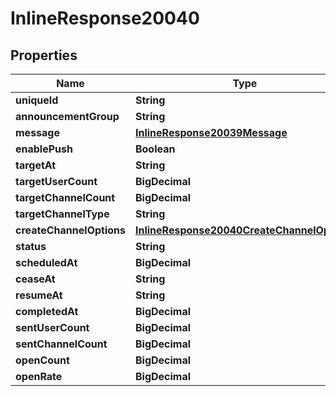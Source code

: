 

# InlineResponse20040


## Properties

Name | Type | Description | Notes
------------ | ------------- | ------------- | -------------
**uniqueId** | **String** |  |  [optional]
**announcementGroup** | **String** |  |  [optional]
**message** | [**InlineResponse20039Message**](InlineResponse20039Message.md) |  |  [optional]
**enablePush** | **Boolean** |  |  [optional]
**targetAt** | **String** |  |  [optional]
**targetUserCount** | **BigDecimal** |  |  [optional]
**targetChannelCount** | **BigDecimal** |  |  [optional]
**targetChannelType** | **String** |  |  [optional]
**createChannelOptions** | [**InlineResponse20040CreateChannelOptions**](InlineResponse20040CreateChannelOptions.md) |  |  [optional]
**status** | **String** |  |  [optional]
**scheduledAt** | **BigDecimal** |  |  [optional]
**ceaseAt** | **String** |  |  [optional]
**resumeAt** | **String** |  |  [optional]
**completedAt** | **BigDecimal** |  |  [optional]
**sentUserCount** | **BigDecimal** |  |  [optional]
**sentChannelCount** | **BigDecimal** |  |  [optional]
**openCount** | **BigDecimal** |  |  [optional]
**openRate** | **BigDecimal** |  |  [optional]



